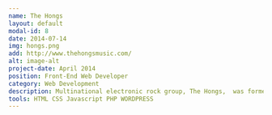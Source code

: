 ```yaml
---
name: The Hongs
layout: default
modal-id: 8
date: 2014-07-14
img: hongs.png
add: http://www.thehongsmusic.com/
alt: image-alt
project-date: April 2014
position: Front-End Web Developer
category: Web Development
description: Multinational electronic rock group, The Hongs,  was formed in 2008 by Jamaican-born musician, Gordon Myers, and have since become one of the most popular bands of the Miami music scene. Quite accidentally,  band members are a multinational fusion, including Jamaican, French, Mexican, Jewish, Costa Rican, Scottish, Cuban & Argentinean.
tools: HTML CSS Javascript PHP WORDPRESS
---
```

